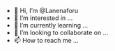 - 👋 Hi, I’m @Lanenaforu
- 👀 I’m interested in ...
- 🌱 I’m currently learning ...
- 💞️ I’m looking to collaborate on ...
- 📫 How to reach me ...

<!---
Lanenaforu/Lanenaforu is a ✨ special ✨ repository because its `README.md` (this file) appears on your GitHub profile.
You can click the Preview link to take a look at your changes.
--->
